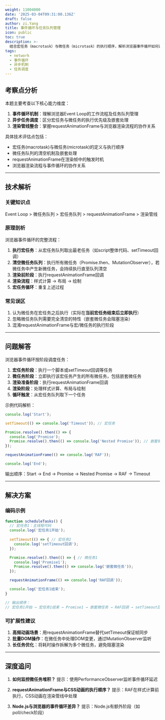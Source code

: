 ```yaml
---
weight: 11004000
date: '2025-03-04T09:31:00.136Z'
draft: false
author: zi.Yang
title: 事件循环与任务队列管理
icon: public
toc: true
description: >-
  结合宏任务（macrotask）与微任务（microtask）的执行顺序，解析浏览器事件循环如何调度setTimeout、Promise、MutationObserver等异步任务。说明渲染帧（requestAnimationFrame）与事件循环的协作关系。
tags:
  - network
  - 事件循环
  - 异步机制
  - 任务调度
---
```


## 考察点分析

本题主要考查以下核心能力维度：

1. **事件循环机制**：理解浏览器Event Loop的工作流程及任务队列管理
2. **异步任务调度**：区分宏任务与微任务的执行优先级及嵌套处理
3. **渲染管线整合**：掌握requestAnimationFrame与浏览器渲染流程的协作关系

具体技术评估点包括：

- 宏任务(macrotask)与微任务(microtask)的定义与执行顺序
- 微任务队列的清空机制及嵌套处理
- requestAnimationFrame在渲染帧中的触发时机
- 浏览器渲染流程与事件循环的协作关系

---

## 技术解析

### 关键知识点

Event Loop > 微任务队列 > 宏任务队列 > requestAnimationFrame > 渲染管线

### 原理剖析

浏览器事件循环的完整流程：

1. **执行宏任务**：从宏任务队列取出最老任务（如script整体代码、setTimeout回调）
2. **清空微任务队列**：执行所有微任务（Promise.then、MutationObserver），若微任务中产生新微任务，会持续执行直至队列清空
3. **渲染前阶段**：执行requestAnimationFrame回调
4. **渲染流程**：样式计算 → 布局 → 绘制
5. **宏任务循环**：重复上述过程

### 常见误区

1. 认为微任务在宏任务之后执行（实际在**当前宏任务结束后立即执行**）
2. 忽略微任务队列需要完全清空的特性（嵌套微任务会阻塞渲染）
3. 混淆requestAnimationFrame与宏/微任务的执行阶段

---

## 问题解答

浏览器事件循环按阶段调度任务：

1. **宏任务阶段**：执行一个脚本或setTimeout回调等任务
2. **微任务阶段**：立即执行该宏任务产生的所有微任务，包括嵌套微任务
3. **渲染准备阶段**：执行requestAnimationFrame回调
4. **渲染阶段**：处理样式计算、布局与绘制
5. **循环触发**：从宏任务队列取下一个任务

示例代码解析：

```javascript
console.log('Start');

setTimeout(() => console.log('Timeout')); // 宏任务

Promise.resolve().then(() => {
  console.log('Promise');
  Promise.resolve().then(() => console.log('Nested Promise')); // 嵌套微任务
});

requestAnimationFrame(() => console.log('RAF'));

console.log('End');
```

输出顺序：Start → End → Promise → Nested Promise → RAF → Timeout

---

## 解决方案

### 编码示例

```javascript
function scheduleTasks() {
  // 宏任务1：主线程代码
  console.log('宏任务1开始');
  
  setTimeout(() => { // 宏任务2
    console.log('setTimeout回调');
  });

  Promise.resolve().then(() => { // 微任务1
    console.log('Promise1');
    Promise.resolve().then(() => console.log('嵌套微任务')); 
  });

  requestAnimationFrame(() => console.log('RAF回调')); 

  console.log('宏任务1结束');
}

// 输出顺序：
// 宏任务1开始 → 宏任务1结束 → Promise1 → 嵌套微任务 → RAF回调 → setTimeout回调
```

### 可扩展性建议

1. **高频动画场景**：用requestAnimationFrame替代setTimeout保证帧同步
2. **批量DOM操作**：在微任务中处理DOM变更，通过MutationObserver监听
3. **长任务优化**：将耗时操作拆解为多个微任务，避免阻塞渲染

---

## 深度追问

1. **如何监控微任务堆积？**
   提示：使用PerformanceObserver监听事件循环延迟

2. **requestAnimationFrame与CSS动画的执行顺序？**
   提示：RAF在样式计算前执行，CSS动画在渲染管线中处理

3. **Node.js与浏览器的事件循环差异？**
   提示：Node.js有额外阶段（如poll/check阶段）
